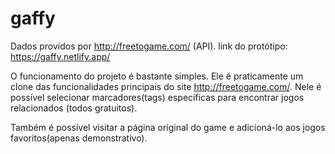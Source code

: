 # gaffy

Dados providos por http://freetogame.com/ (API).
link do protótipo: https://gaffy.netlify.app/

O funcionamento do projeto é bastante simples. Ele é praticamente um clone das funcionalidades principais do site http://freetogame.com/. Nele é possível
selecionar marcadores(tags) específicas para encontrar jogos relacionados (todos gratuitos).

Também é possível visitar a página original do game e adicioná-lo aos jogos favoritos(apenas demonstrativo).
